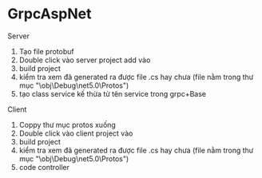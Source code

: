 # GrpcAspNet

Server
1. Tạo file protobuf
2. Double click vào server project add
 <Protobuf Include="Protos\TênFileProtos.proto" GrpcService="Server"></Protobuf> vào <ItemGroup></ItemGroup>
3. build project 
4. kiểm tra xem đã generated ra được file .cs hay chưa (file nằm trong thư mục "\obj\Debug\net5.0\Protos")
5. tạo class service kế thừa từ tên service trong grpc+Base

Client
1. Coppy thư mục protos xuống
2. Double click vào client project
<Protobuf Include="Protos\TênFileProtos.proto" GrpcService="Client"></Protobuf> vào <ItemGroup></ItemGroup>
3. build project 
4. kiểm tra xem đã generated ra được file .cs hay chưa (file nằm trong thư mục "\obj\Debug\net5.0\Protos")
5. code controller
